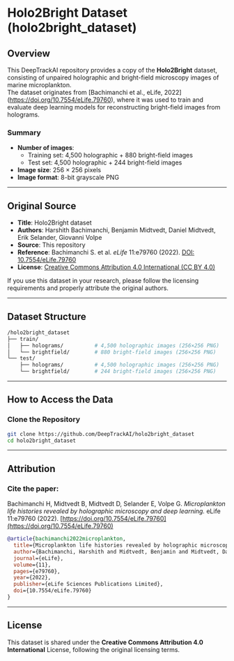 # Holo2Bright Dataset (holo2bright_dataset)

## Overview

This DeepTrackAI repository provides a copy of the **Holo2Bright** dataset, consisting of unpaired holographic and bright-field microscopy images of marine microplankton.  
The dataset originates from [Bachimanchi et al., eLife, 2022] (https://doi.org/10.7554/eLife.79760), where it was used to train and evaluate deep learning models for reconstructing bright-field images from holograms.

### Summary
- **Number of images**:  
  - Training set: 4,500 holographic + 880 bright-field images  
  - Test set: 4,500 holographic + 244 bright-field images  
- **Image size**: 256 × 256 pixels  
- **Image format**: 8-bit grayscale PNG  

---

## Original Source

- **Title**: Holo2Bright dataset  
- **Authors**: Harshith Bachimanchi, Benjamin Midtvedt, Daniel Midtvedt, Erik Selander, Giovanni Volpe  
- **Source**: This repository  
- **Reference**: Bachimanchi S. et al. *eLife* 11:e79760 (2022). [DOI: 10.7554/eLife.79760](https://doi.org/10.7554/eLife.79760)  
- **License**: [Creative Commons Attribution 4.0 International (CC BY 4.0)](https://creativecommons.org/licenses/by/4.0/)

If you use this dataset in your research, please follow the licensing requirements and properly attribute the original authors.

---

## Dataset Structure

```bash
/holo2bright_dataset
├── train/
│   ├── holograms/          # 4,500 holographic images (256×256 PNG)
│   └── brightfield/        # 880 bright-field images (256×256 PNG)
└── test/
    ├── holograms/          # 4,500 holographic images (256×256 PNG)
    └── brightfield/        # 244 bright-field images (256×256 PNG)
```

---

## How to Access the Data

### Clone the Repository
```bash
git clone https://github.com/DeepTrackAI/holo2bright_dataset
cd holo2bright_dataset
```

---

## Attribution

### Cite the paper:
Bachimanchi H, Midtvedt B, Midtvedt D, Selander E, Volpe G. *Microplankton life histories revealed by holographic microscopy and deep learning.* eLife 11:e79760 (2022). [https://doi.org/10.7554/eLife.79760](https://doi.org/10.7554/eLife.79760)

```bibtex
@article{bachimanchi2022microplankton,
  title={Microplankton life histories revealed by holographic microscopy and deep learning},
  author={Bachimanchi, Harshith and Midtvedt, Benjamin and Midtvedt, Daniel and Selander, Erik and Volpe, Giovanni},
  journal={eLife},
  volume={11},
  pages={e79760},
  year={2022},
  publisher={eLife Sciences Publications Limited},
  doi={10.7554/eLife.79760}
}
```

---

## License

This dataset is shared under the **Creative Commons Attribution 4.0 International** License, following the original licensing terms.
